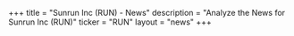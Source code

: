 +++
title = "Sunrun Inc (RUN) - News"
description = "Analyze the News for Sunrun Inc (RUN)"
ticker = "RUN"
layout = "news"
+++

